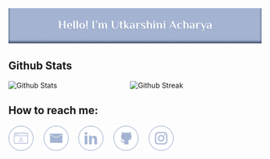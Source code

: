 <div align="center">
    <img src="https://github.com/utkarshiniacharya/utkarshiniacharya/blob/main/images/githubBanner.png" alt="Hello! I'm Utkarshini Acharya." />
</div>

<!-- <h2>About me</h2>
<p>Hi, I am Utkarshini Acharya. I am a Software Engineer. My interests include Software Development, Problem Solving, and Data Structures & Algorithms. I believe in writing clean and sustainable code.</p>
<p>I am employed at Expedia Group as Software Development Engineer - II (Backend). I am currently working on self served data platform which could help teams move and explore their data in an elegant way. Frameworks/Tools: Java, Core Java, Spring frameworks, Springboot, Maven.</p>
<p>I previously worked at DeltaX as a Full-stack Developer. I was involved in both backend and front-end aspects of Product Development. I implemented .NET Core Microservices, RESTful CRUD API endpoints for the platform and worked on multiple front-end features. Frameworks/Tools: C#, Vue, Vuex, Javascript, Transact-SQL, ASP.NET MVC, ASP.NET Core MVC.</p> -->

<h2>Github Stats</h2>
<a href="https://utkarshiniacharya.netlify.app/"><img align="left" width="48%" src="https://github-readme-stats.vercel.app/api?username=utkarshiniacharya&count_private=true&show_icons=true&theme=react" alt="Github Stats" /></a>
<img width="48%" src="https://github-readme-streak-stats.herokuapp.com?user=utkarshiniacharya&theme=dark&date_format=j%20M%5B%20Y%5D&background=20232A&border=FFFFFF&stroke=FFFFFF&ring=36E4FF&fire=FFFFFF&currStreakNum=FFFFFF&sideNums=DDDDDD&currStreakLabel=36E4FF&sideLabels=969696&dates=969696" alt="Github Streak" />


<h2>How to reach me:</h2>

[<img src="https://github.com/utkarshiniacharya/utkarshiniacharya/blob/main/images/portfolio-icon.png" alt="Portfolio" height="50" width="50" />](https://utkarshiniacharya.netlify.app)
&nbsp;
&nbsp;
[<img src="https://github.com/utkarshiniacharya/utkarshiniacharya/blob/main/images/email-icon.png" alt="Email" height="50" width="50" />](mailto:utkarshiniacharya@gmail.com)
&nbsp;
&nbsp;
[<img src="https://github.com/utkarshiniacharya/utkarshiniacharya/blob/main/images/linkedin-icon.png" alt="Linkedin" height="50" width="50" />](https://www.linkedin.com/in/utkarshiniacharya)
&nbsp;
&nbsp;
[<img src="https://github.com/utkarshiniacharya/utkarshiniacharya/blob/main/images/github-icon.png" alt="Github" height="50" width="50" />](https://github.com/utkarshiniacharya)
&nbsp;
&nbsp;
[<img src="https://github.com/utkarshiniacharya/utkarshiniacharya/blob/main/images/instagram-icon.png" alt="Instagram" height="50" width="50" />](https://www.instagram.com/utkarshini_acharya)
